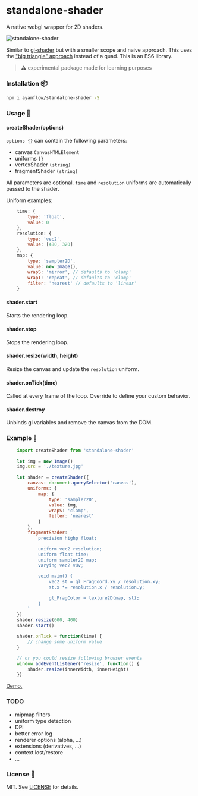 # standalone-shader

A native webgl wrapper for 2D shaders.

![standalone-shader](https://i.imgur.com/osvHp7f.jpg)

Similar to [gl-shader](https://github.com/stackgl/gl-shader) but with a smaller scope and naive approach.
This uses the ["big triangle" approach](https://michaldrobot.com/2014/04/01/gcn-execution-patterns-in-full-screen-passes/) instead of a quad.
This is an ES6 library.

> :warning: experimental package made for learning purposes

### Installation :package:

```bash
npm i ayamflow/standalone-shader -S
```

### Usage :book:

#### createShader(options)
`options {}` can contain the following parameters:
- canvas `CanvasHTMLElement`
- uniforms `{}`
- vertexShader `(string)`
- fragmentShader `(string)`

All parameters are optional.
`time` and `resolution` uniforms are automatically passed to the shader.

Uniform examples:

```js
    time: {
        type: 'float',
        value: 0
    },
    resolution: {
        type: 'vec2',
        value: [480, 320]
    },
    map: {
        type: 'sampler2D',
        value: new Image(),
        wrapS: 'mirror', // defaults to 'clamp'
        wrapT: 'repeat', // defaults to 'clamp'
        filter: 'nearest' // defaults to 'linear'
    }
```

#### shader.start
Starts the rendering loop.

#### shader.stop
Stops the rendering loop.

#### shader.resize(width, height)
Resize the canvas and update the `resolution` uniform.

#### shader.onTick(time)
Called at every frame of the loop. Override to define your custom behavior.

#### shader.destroy
Unbinds gl variables and remove the canvas from the DOM.

### Example :floppy_disk:

```js
    import createShader from 'standalone-shader'

    let img = new Image()
    img.src = './texture.jpg'

    let shader = createShader({
        canvas: document.querySelector('canvas'),
        uniforms: {
            map: {
                type: 'sampler2D',
                value: img,
                wrapS: 'clamp',
                filter: 'nearest'
            }
        },
        fragmentShader: `
            precision highp float;

            uniform vec2 resolution;
            uniform float time;
            uniform sampler2D map;
            varying vec2 vUv;

            void main() {
                vec2 st = gl_FragCoord.xy / resolution.xy;
                st.x *= resolution.x / resolution.y;

                gl_FragColor = texture2D(map, st);
            }
        `
    })
    shader.resize(600, 400)
    shader.start()

    shader.onTick = function(time) {
        // change some uniform value
    }

    // or you could resize following browser events
    window.addEventListener('resize', function() {
        shader.resize(innerWidth, innerHeight)
    })

```
[Demo.](https://ayamflow.github.io/standalone-shader/demo)

### TODO
- mipmap filters
- uniform type detection
- DPI
- better error log
- renderer options (alpha, ...)
- extensions (derivatives, ...)
- context lost/restore
- ...

### License :pencil:

MIT. See [LICENSE](http://github.com/ayamflow/standalone-shader/blob/master/LICENSE) for details.
